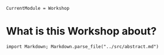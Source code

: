```@meta
CurrentModule = Workshop
```

# What is this Workshop about?

```@eval
import Markdown; Markdown.parse_file("../src/abstract.md")
```
